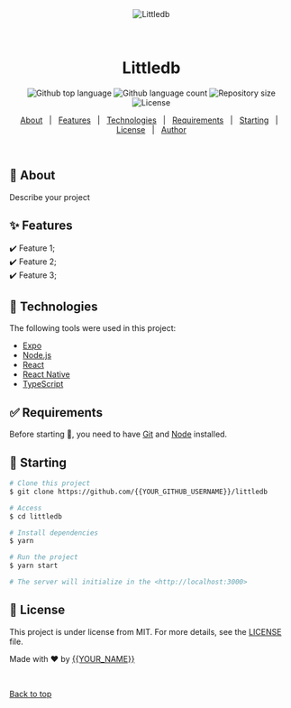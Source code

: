 <div align="center" id="top"> 
  <img src="./.github/app.gif" alt="Littledb" />

  &#xa0;

  <!-- <a href="https://littledb.netlify.app">Demo</a> -->
</div>

<h1 align="center">Littledb</h1>

<p align="center">
  <img alt="Github top language" src="https://img.shields.io/github/languages/top/{{YOUR_GITHUB_USERNAME}}/littledb?color=56BEB8">

  <img alt="Github language count" src="https://img.shields.io/github/languages/count/{{YOUR_GITHUB_USERNAME}}/littledb?color=56BEB8">

  <img alt="Repository size" src="https://img.shields.io/github/repo-size/{{YOUR_GITHUB_USERNAME}}/littledb?color=56BEB8">

  <img alt="License" src="https://img.shields.io/github/license/{{YOUR_GITHUB_USERNAME}}/littledb?color=56BEB8">

  <!-- <img alt="Github issues" src="https://img.shields.io/github/issues/{{YOUR_GITHUB_USERNAME}}/littledb?color=56BEB8" /> -->

  <!-- <img alt="Github forks" src="https://img.shields.io/github/forks/{{YOUR_GITHUB_USERNAME}}/littledb?color=56BEB8" /> -->

  <!-- <img alt="Github stars" src="https://img.shields.io/github/stars/{{YOUR_GITHUB_USERNAME}}/littledb?color=56BEB8" /> -->
</p>

<!-- Status -->

<!-- <h4 align="center"> 
	🚧  Littledb 🚀 Under construction...  🚧
</h4> 

<hr> -->

<p align="center">
  <a href="#dart-about">About</a> &#xa0; | &#xa0; 
  <a href="#sparkles-features">Features</a> &#xa0; | &#xa0;
  <a href="#rocket-technologies">Technologies</a> &#xa0; | &#xa0;
  <a href="#white_check_mark-requirements">Requirements</a> &#xa0; | &#xa0;
  <a href="#checkered_flag-starting">Starting</a> &#xa0; | &#xa0;
  <a href="#memo-license">License</a> &#xa0; | &#xa0;
  <a href="https://github.com/{{YOUR_GITHUB_USERNAME}}" target="_blank">Author</a>
</p>

<br>

## :dart: About ##

Describe your project

## :sparkles: Features ##

:heavy_check_mark: Feature 1;\
:heavy_check_mark: Feature 2;\
:heavy_check_mark: Feature 3;

## :rocket: Technologies ##

The following tools were used in this project:

- [Expo](https://expo.io/)
- [Node.js](https://nodejs.org/en/)
- [React](https://pt-br.reactjs.org/)
- [React Native](https://reactnative.dev/)
- [TypeScript](https://www.typescriptlang.org/)

## :white_check_mark: Requirements ##

Before starting :checkered_flag:, you need to have [Git](https://git-scm.com) and [Node](https://nodejs.org/en/) installed.

## :checkered_flag: Starting ##

```bash
# Clone this project
$ git clone https://github.com/{{YOUR_GITHUB_USERNAME}}/littledb

# Access
$ cd littledb

# Install dependencies
$ yarn

# Run the project
$ yarn start

# The server will initialize in the <http://localhost:3000>
```

## :memo: License ##

This project is under license from MIT. For more details, see the [LICENSE](LICENSE.md) file.


Made with :heart: by <a href="https://github.com/{{YOUR_GITHUB_USERNAME}}" target="_blank">{{YOUR_NAME}}</a>

&#xa0;

<a href="#top">Back to top</a>
